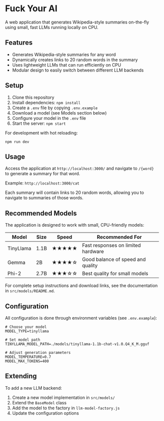 # Fuck Your AI

A web application that generates Wikipedia-style summaries on-the-fly using small, fast LLMs running locally on CPU.

## Features

- Generates Wikipedia-style summaries for any word
- Dynamically creates links to 20 random words in the summary
- Uses lightweight LLMs that can run efficiently on CPU
- Modular design to easily switch between different LLM backends

## Setup

1. Clone this repository
2. Install dependencies: `npm install`
3. Create a `.env` file by copying `.env.example`
4. Download a model (see Models section below)
5. Configure your model in the `.env` file
6. Start the server: `npm start`

For development with hot reloading:
```
npm run dev
```

## Usage

Access the application at `http://localhost:3000/` and navigate to `/{word}` to generate a summary for that word.

Example: `http://localhost:3000/cat`

Each summary will contain links to 20 random words, allowing you to navigate to summaries of those words.

## Recommended Models

The application is designed to work with small, CPU-friendly models:

| Model      | Size   | Speed | Recommended For |
|------------|--------|-------|-----------------|
| TinyLlama  | 1.1B   | ★★★★★ | Fast responses on limited hardware |
| Gemma      | 2B     | ★★★★☆ | Good balance of speed and quality |
| Phi-2      | 2.7B   | ★★★☆☆ | Best quality for small models |

For complete setup instructions and download links, see the documentation in `src/models/README.md`.

## Configuration

All configuration is done through environment variables (see `.env.example`):

```
# Choose your model
MODEL_TYPE=tinyllama 

# Set model path
TINYLLAMA_MODEL_PATH=./models/tinyllama-1.1b-chat-v1.0.Q4_K_M.gguf

# Adjust generation parameters
MODEL_TEMPERATURE=0.7
MODEL_MAX_TOKENS=400
```

## Extending

To add a new LLM backend:

1. Create a new model implementation in `src/models/`
2. Extend the `BaseModel` class
3. Add the model to the factory in `llm-model-factory.js`
4. Update the configuration options
